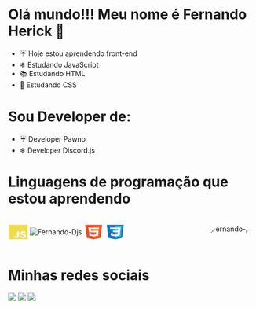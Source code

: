 <!DOCTYPE html>
<html>
<head>
</head>
<body>
    <h1>Olá mundo!!! Meu nome é Fernando Herick 👋</h1>
    <ul>
      <li>☔ Hoje estou aprendendo front-end</li>
      <li>❄ Estudando JavaScript</li>
      <li>📚 Estudando HTML</li>
      <li>📒 Estudando CSS</li>
    </ul>
    <h1>Sou Developer de:</h1>
    <ul>
      <li>☔ Developer Pawno</li>
      <li>❄ Developer Discord.js</li>
    </ul>
    <h1>Linguagens de programação que estou aprendendo</h1>
    <div style="display: inline_block"><br>
      <img align="center" alt="Fernando-Js" height="30" width="40" src="https://raw.githubusercontent.com/devicons/devicon/master/icons/javascript/javascript-plain.svg">
      <img align="center" alt="Fernando-Djs" height="30" width="40" src="https://cdn.jsdelivr.net/gh/devicons/devicon/icons/discordjs/discordjs-original.svg">  
      <img align="center" alt="Fernando-HTML" height="30" width="40" src="https://raw.githubusercontent.com/devicons/devicon/master/icons/html5/html5-original.svg">  
      <img align="center" alt="Fernando-CSS" height="30" width="40" src="https://raw.githubusercontent.com/devicons/devicon/master/icons/css3/css3-original.svg">  
      <img align="right" alt="Fernando-pic" height="150" style="border-radius:50px;" src="https://cdn.discordapp.com/avatars/1017808331609493515/227a809cb1029d117debea703d2e13c2.png?size=2048width=676&height=676">
    </div>
    <br>
    <h1>Minhas redes sociais</h1>
    <div> 
      <a href="https://www.youtube.com/@fernandorsdev" target="_blank"><img src="https://img.shields.io/badge/YouTube-FF0000?style=for-the-badge&logo=youtube&logoColor=white" target="_blank"></a>
      <a href="https://instagram.com/fernandors.com.br" target="_blank"><img src="https://img.shields.io/badge/-Instagram-%23E4405F?style=for-the-badge&logo=instagram&logoColor=white" target="_blank"></a>
      <a href="https://discord.gg/ar8XmgB7a4" target="_blank"><img src="https://img.shields.io/badge/Discord-7289DA?style=for-the-badge&logo=discord&logoColor=white" target="_blank"></a> 
    </div>
</body>
</html>
